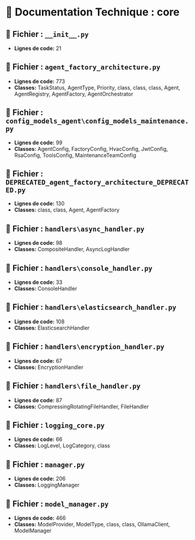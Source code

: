 # 🔧 Documentation Technique : core

## 📄 Fichier : `__init__.py`
- **Lignes de code:** 21

## 📄 Fichier : `agent_factory_architecture.py`
- **Lignes de code:** 773
- **Classes:** TaskStatus, AgentType, Priority, class, class, class, Agent, AgentRegistry, AgentFactory, AgentOrchestrator

## 📄 Fichier : `config_models_agent\config_models_maintenance.py`
- **Lignes de code:** 99
- **Classes:** AgentConfig, FactoryConfig, HvacConfig, JwtConfig, RsaConfig, ToolsConfig, MaintenanceTeamConfig

## 📄 Fichier : `DEPRECATED_agent_factory_architecture_DEPRECATED.py`
- **Lignes de code:** 130
- **Classes:** class, class, Agent, AgentFactory

## 📄 Fichier : `handlers\async_handler.py`
- **Lignes de code:** 98
- **Classes:** CompositeHandler, AsyncLogHandler

## 📄 Fichier : `handlers\console_handler.py`
- **Lignes de code:** 33
- **Classes:** ConsoleHandler

## 📄 Fichier : `handlers\elasticsearch_handler.py`
- **Lignes de code:** 108
- **Classes:** ElasticsearchHandler

## 📄 Fichier : `handlers\encryption_handler.py`
- **Lignes de code:** 67
- **Classes:** EncryptionHandler

## 📄 Fichier : `handlers\file_handler.py`
- **Lignes de code:** 87
- **Classes:** CompressingRotatingFileHandler, FileHandler

## 📄 Fichier : `logging_core.py`
- **Lignes de code:** 66
- **Classes:** LogLevel, LogCategory, class

## 📄 Fichier : `manager.py`
- **Lignes de code:** 206
- **Classes:** LoggingManager

## 📄 Fichier : `model_manager.py`
- **Lignes de code:** 466
- **Classes:** ModelProvider, ModelType, class, class, OllamaClient, ModelManager

